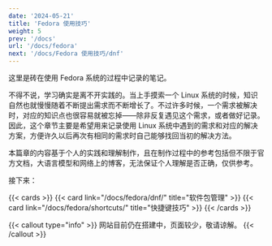 ```yaml
---
date: '2024-05-21'
title: 'Fedora 使用技巧'
weight: 5
prev: '/docs'
url: '/docs/fedora'
next: '/docs/Fedora 使用技巧/dnf'
---
```


这里是砖在使用 Fedora 系统的过程中记录的笔记。  

不得不说，学习确实是离不开实践的。当上手摸索一个 Linux 系统的时候，知识自然也就慢慢随着不断提出需求而不断增长了。不过许多时候，一个需求被解决时，对应的知识点也很容易就被忘掉——除非反复遇见这个需求，或者做好记录。因此，这个章节主要是希望用来记录使用 Linux 系统中遇到的需求和对应的解决方案，方便许久以后再次有相同的需求时自己能够找回当初的解决方法。

本篇章的内容基于个人的实践和理解制作，且在制作过程中的参考包括但不限于官方文档，大语言模型和网络上的博客，无法保证个人理解是否正确，仅供参考。

接下来：

{{< cards >}}
  {{< card link="/docs/fedora/dnf/" title="软件包管理" >}}
  {{< card link="/docs/fedora/shortcuts/" title="快捷键技巧" >}}
{{< /cards >}}

{{< callout type="info" >}}
网站目前仍在搭建中，页面较少，敬请谅解。
{{< /callout >}}
